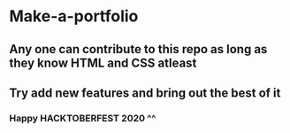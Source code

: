 # Make-a-portfolio
## Any one can contribute to this repo as long as they know HTML and CSS atleast
## Try add new features and bring out the best of it

### Happy HACKTOBERFEST 2020 ^^
